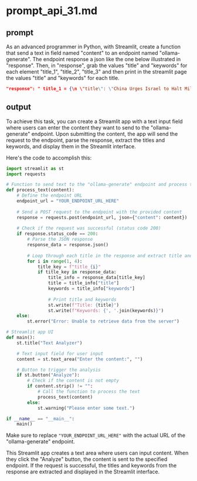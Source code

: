 # prompt_api_31.md

## prompt
As an advanced programmer in Python, with Streamlit, create a function that send a text in field named "content" to an endpoint named "ollama-generate". The endpoint response a json like the one below illustrated in "response".
Then, in "response", grab the values "title" and "keywords" for each element "title_1", "title_2", "title_3" and then print in the streamlit page the values "title" and "keywords" for each title.

```json
"response": " title_1 = {\n \"title\": \"China Urges Israel to Halt Military Operation in Gaza, Avoid Civilian Casualties\",\n \"keywords\": [\"Israel\", \"Gaza\", \"military operation\", \"China\", \"civilian casualties\"]}\n\ntitle_2 = {\n \"title\": \"Calls for Immediate Ceasefire in Gaza: China and Jordan Pressure Israel, US Prefers Pause\",\n \"keywords\": [\"ceasefire\", \"Gaza\", \"Israel\", \"China\", \"Jordan\", \"US\"]}\n\ntitle_3 = {\n \"title\": \"Over One Million People in Rafah at Risk as China Demands Israel Stops Military Operation\",\n \"keywords\": [\"Rafah\", \"one million people\", \"military operation\", \"Israel\", \"China\", \"humanitarian crisis\"]}",
```


## output

To achieve this task, you can create a Streamlit app with a text input field where users can enter the content they want to send to the "ollama-generate" endpoint. Upon submitting the content, the app will send the request to the endpoint, parse the response, extract the titles and keywords, and display them in the Streamlit interface.

Here's the code to accomplish this:

```python
import streamlit as st
import requests

# Function to send text to the "ollama-generate" endpoint and process the response
def process_text(content):
    # Define the endpoint URL
    endpoint_url = "YOUR_ENDPOINT_URL_HERE"
    
    # Send a POST request to the endpoint with the provided content
    response = requests.post(endpoint_url, json={"content": content})
    
    # Check if the request was successful (status code 200)
    if response.status_code == 200:
        # Parse the JSON response
        response_data = response.json()
        
        # Loop through each title in the response and extract title and keywords
        for i in range(1, 4):
            title_key = f"title_{i}"
            if title_key in response_data:
                title_info = response_data[title_key]
                title = title_info["title"]
                keywords = title_info["keywords"]
                
                # Print title and keywords
                st.write(f"Title: {title}")
                st.write(f"Keywords: {', '.join(keywords)}")
    else:
        st.error("Error: Unable to retrieve data from the server")

# Streamlit app UI
def main():
    st.title("Text Analyzer")

    # Text input field for user input
    content = st.text_area("Enter the content:", "")

    # Button to trigger the analysis
    if st.button("Analyze"):
        # Check if the content is not empty
        if content.strip() != "":
            # Call the function to process the text
            process_text(content)
        else:
            st.warning("Please enter some text.")

if __name__ == "__main__":
    main()
```

Make sure to replace `"YOUR_ENDPOINT_URL_HERE"` with the actual URL of the "ollama-generate" endpoint.

This Streamlit app creates a text area where users can input content. When they click the "Analyze" button, the content is sent to the specified endpoint. If the request is successful, the titles and keywords from the response are extracted and displayed in the Streamlit interface.


